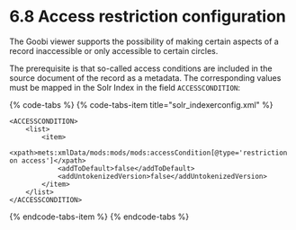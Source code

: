 # 6.8 Access restriction configuration

The Goobi viewer supports the possibility of making certain aspects of a record inaccessible or only accessible to certain circles. 

The prerequisite is that so-called access conditions are included in the source document of the record as a metadata. The corresponding values must be mapped in the Solr Index in the field `ACCESSCONDITION`:

{% code-tabs %}
{% code-tabs-item title="solr\_indexerconfig.xml" %}
```markup
<ACCESSCONDITION>
    <list>
        <item>
            <xpath>mets:xmlData/mods:mods/mods:accessCondition[@type='restriction on access']</xpath>
            <addToDefault>false</addToDefault>
            <addUntokenizedVersion>false</addUntokenizedVersion>
        </item>
    </list>
</ACCESSCONDITION>
```
{% endcode-tabs-item %}
{% endcode-tabs %}

